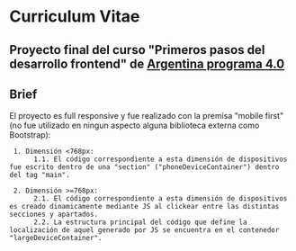 # Curriculum Vitae

## Proyecto final del curso "Primeros pasos del desarrollo frontend" de [Argentina programa 4.0](https://www.argentina.gob.ar/economia/conocimiento/argentina-programa)

## Brief

El proyecto es full responsive y fue realizado con la premisa "mobile first" (no fue utilizado en ningun aspecto alguna biblioteca externa como Bootstrap):

     1. Dimensión <768px:
          1.1. El código correspondiente a esta dimensión de dispositivos fue escrito dentro de una "section" ("phoneDeviceContainer") dentro del tag "main".

     2. Dimensión >=768px:
          2.1. El código correspondiente a esta dimensión de dispositivos es creado dinamicamente mediante JS al clickear entre las distintas secciones y apartados.
          2.2. La estructura principal del código que define la localización de aquel generado por JS se encuentra en el contenedor "largeDeviceContainer".
